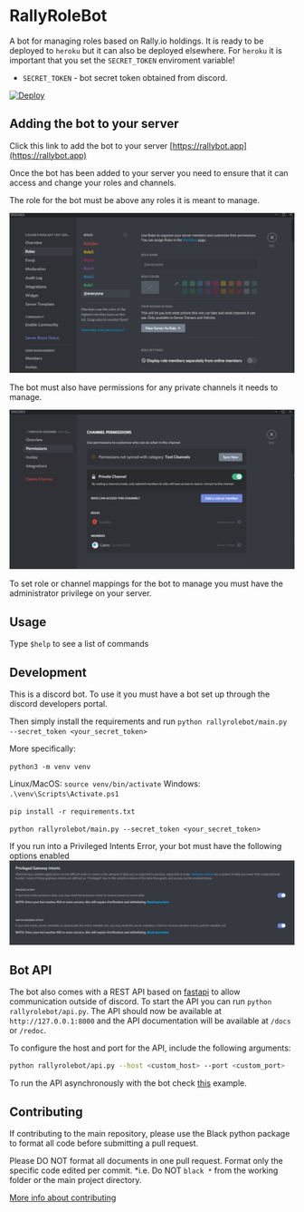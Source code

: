 # RallyRoleBot 

A bot for managing roles based on Rally.io holdings. It is ready to be deployed to `heroku` but it can also be deployed elsewhere. For `heroku` it is important that you set the `SECRET_TOKEN` enviroment variable!

* `SECRET_TOKEN` - bot secret token obtained from discord.

[![Deploy](https://www.herokucdn.com/deploy/button.png)](https://heroku.com/deploy)

## Adding the bot to your server

Click this link to add the bot to your server [https://rallybot.app](https://rallybot.app)

Once the bot has been added to your server you need to ensure that it can access and change your roles and channels.

The role for the bot must be above any roles it is meant to manage.

![Bot role above managed roles](docs/Roles.PNG)

The bot must also have permissions for any private channels it needs to manage.

![Bot given permissions in channel](docs/Channel.PNG)

To set role or channel mappings for the bot to manage you must have the administrator privilege on your server.

## Usage

Type `$help` to see a list of commands

## Development

This is a discord bot. To use it you must have a bot set up through
the discord developers portal.


Then simply install the requirements and run `python rallyrolebot/main.py --secret_token <your_secret_token>`

More specifically:

`python3 -m venv venv`

Linux/MacOS: `source venv/bin/activate`
Windows: `.\venv\Scripts\Activate.ps1`

`pip install -r requirements.txt`

`python rallyrolebot/main.py --secret_token <your_secret_token>`

If you run into a Privileged Intents Error, your bot must have the following options enabled
![Privileged Intents Enabled](docs/PrivilegedIntents.PNG) 

## Bot API

The bot also comes with a REST API based on [fastapi](https://fastapi.tiangolo.com/) to allow communication outside of discord.
To start the API you can run `python rallyrolebot/api.py`.
The API should now be available at `http://127.0.0.1:8000` and the API documentation will be available at `/docs` or `/redoc`.

To configure the host and port for the API, include the following arguments:

```sh
python rallyrolebot/api.py --host <custom_host> --port <custom_port>
```

To run the API asynchronously with the bot check [this](https://github.com/Ju99ernaut/RallyRoleBot/blob/api/rallyrolebot/main.py) example.

## Contributing

If contributing to the main repository, please use the Black python package to format all code before submitting a pull request.  

Please DO NOT format all documents in one pull request. Format only the specific code edited per commit. *i.e. Do NOT `black *` from the working folder or the main project directory.

[More info about contributing](https://github.com/CreatorCoinTools/RallyRoleBot/blob/master/CONTRIBUTING.md)
